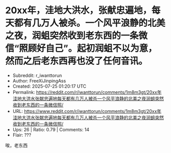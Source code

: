 # 20xx年，洼地大洪水，张献忠遍地，每天都有几万人被杀。一个风平浪静的北美之夜，润蛆突然收到老东西的一条微信“照顾好自己”。起初润蛆不以为意，然而之后老东西再也没了任何音讯。

- Subreddit: r_iwanttorun
- Author: FreeXiJinpingAss
- Created: 2025-07-25 01:20:17 UTC
- Permalink: https://reddit.com/r/iwanttorun/comments/1m8m3gt/20xx年洼地大洪水张献忠遍地每天都有几万人被杀一个风平浪静的北美之夜润蛆突然收到老东西的一条微信照/
- URL: https://www.reddit.com/r/iwanttorun/comments/1m8m3gt/20xx年洼地大洪水张献忠遍地每天都有几万人被杀一个风平浪静的北美之夜润蛆突然收到老东西的一条微信照/
- Ups: 26 | Ratio: 0.79 | Comments: 14
- Flair: ???


唉，老东西

